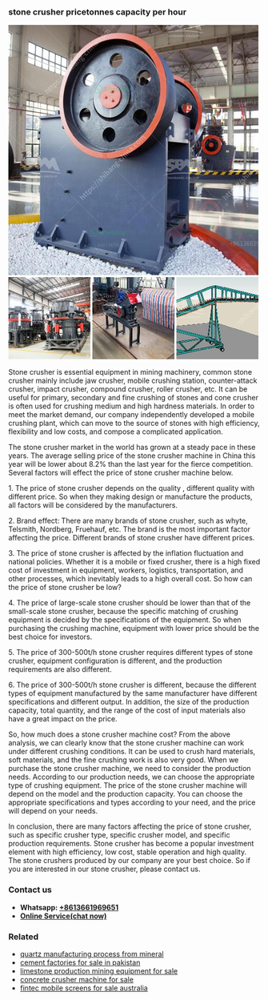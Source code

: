 <h3>stone crusher pricetonnes capacity per hour</h3><img src='1708323065.jpg' alt=''><p>Stone crusher is essential equipment in mining machinery, common stone crusher mainly include jaw crusher, mobile crushing station, counter-attack crusher, impact crusher, compound crusher, roller crusher, etc. It can be useful for primary, secondary and fine crushing of stones and cone crusher is often used for crushing medium and high hardness materials. In order to meet the market demand, our company independently developed a mobile crushing plant, which can move to the source of stones with high efficiency, flexibility and low costs, and compose a complicated application. </p><p>The stone crusher market in the world has grown at a steady pace in these years. The average selling price of the stone crusher machine in China this year will be lower about 8.2% than the last year for the fierce competition. Several factors will effect the price of stone crusher machine below. </p><p>1. The price of stone crusher depends on the quality , different quality with different price. So when they making design or manufacture the products, all factors will be considered by the manufacturers.</p><p>2. Brand effect: There are many brands of stone crusher, such as whyte, Telsmith, Nordberg, Fruehauf, etc. The brand is the most important factor affecting the price. Different brands of stone crusher have different prices.</p><p>3. The price of stone crusher is affected by the inflation fluctuation and national policies. Whether it is a mobile or fixed crusher, there is a high fixed cost of investment in equipment, workers, logistics, transportation, and other processes, which inevitably leads to a high overall cost. So how can the price of stone crusher be low?</p><p>4. The price of large-scale stone crusher should be lower than that of the small-scale stone crusher, because the specific matching of crushing equipment is decided by the specifications of the equipment. So when purchasing the crushing machine, equipment with lower price should be the best choice for investors.</p><p>5. The price of 300-500t/h stone crusher requires different types of stone crusher, equipment configuration is different, and the production requirements are also different.</p><p>6. The price of 300-500t/h stone crusher is different, because the different types of equipment manufactured by the same manufacturer have different specifications and different output. In addition, the size of the production capacity, total quantity, and the range of the cost of input materials also have a great impact on the price.</p><p>So, how much does a stone crusher machine cost? From the above analysis, we can clearly know that the stone crusher machine can work under different crushing conditions. It can be used to crush hard materials, soft materials, and the fine crushing work is also very good. When we purchase the stone crusher machine, we need to consider the production needs. According to our production needs, we can choose the appropriate type of crushing equipment. The price of the stone crusher machine will depend on the model and the production capacity. You can choose the appropriate specifications and types according to your need, and the price will depend on your needs.</p><p>In conclusion, there are many factors affecting the price of stone crusher, such as specific crusher type, specific crusher model, and specific production requirements. Stone crusher has become a popular investment element with high efficiency, low cost, stable operation and high quality. The stone crushers produced by our company are your best choice. So if you are interested in our stone crusher, please contact us.</p><h3>Contact us</h3><ul><li><strong>Whatsapp:&nbsp;<a href="https://wa.me/8613661969651">+8613661969651</a></strong></li><li><a href="https://swt.shibang-china.com/?git&amp;zhl&amp;stone crusher pricetonnes capacity per hour"><strong>Online Service(chat now)</strong></a></li></ul><h3>Related</h3><ul><li><a href='quartz manufacturing process from mineral.md'>quartz manufacturing process from mineral</a></li><li><a href='cement factories for sale in pakistan.md'>cement factories for sale in pakistan</a></li><li><a href='limestone production mining equipment for sale.md'>limestone production mining equipment for sale</a></li><li><a href='concrete crusher machine for sale.md'>concrete crusher machine for sale</a></li><li><a href='fintec mobile screens for sale australia.md'>fintec mobile screens for sale australia</a></li></ul>